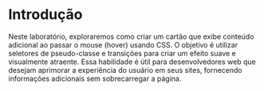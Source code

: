 # Introdução

Neste laboratório, exploraremos como criar um cartão que exibe conteúdo adicional ao passar o mouse (hover) usando CSS. O objetivo é utilizar seletores de pseudo-classe e transições para criar um efeito suave e visualmente atraente. Essa habilidade é útil para desenvolvedores web que desejam aprimorar a experiência do usuário em seus sites, fornecendo informações adicionais sem sobrecarregar a página.
